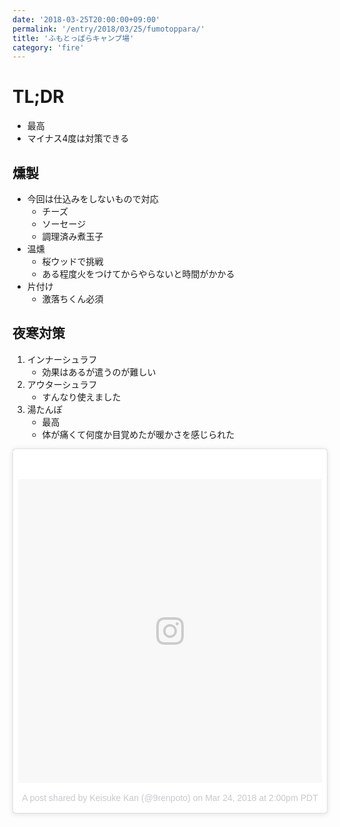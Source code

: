```yaml
---
date: '2018-03-25T20:00:00+09:00'
permalink: '/entry/2018/03/25/fumotoppara/'
title: 'ふもとっぱらキャンプ場'
category: 'fire'
---
```


# TL;DR

- 最高
- マイナス4度は対策できる

## 燻製

- 今回は仕込みをしないもので対応
  - チーズ
  - ソーセージ
  - 調理済み煮玉子
- 温燻
  - 桜ウッドで挑戦
  - ある程度火をつけてからやらないと時間がかかる
- 片付け
  - 激落ちくん必須

## 夜寒対策

1. インナーシュラフ
   - 効果はあるが遣うのが難しい
1. アウターシュラフ
   - すんなり使えました
1. 湯たんぽ
   - 最高
   - 体が痛くて何度か目覚めたが暖かさを感じられた

<blockquote class="instagram-media" data-instgrm-permalink="https://www.instagram.com/p/BguGQrwHXvS/" data-instgrm-version="8" style=" background:#FFF; border:0; border-radius:3px; box-shadow:0 0 1px 0 rgba(0,0,0,0.5),0 1px 10px 0 rgba(0,0,0,0.15); margin: 1px; max-width:658px; padding:0; width:99.375%; width:-webkit-calc(100% - 2px); width:calc(100% - 2px);"><div style="padding:8px;"> <div style=" background:#F8F8F8; line-height:0; margin-top:40px; padding:50.0% 0; text-align:center; width:100%;"> <div style=" background:url(data:image/png;base64,iVBORw0KGgoAAAANSUhEUgAAACwAAAAsCAMAAAApWqozAAAABGdBTUEAALGPC/xhBQAAAAFzUkdCAK7OHOkAAAAMUExURczMzPf399fX1+bm5mzY9AMAAADiSURBVDjLvZXbEsMgCES5/P8/t9FuRVCRmU73JWlzosgSIIZURCjo/ad+EQJJB4Hv8BFt+IDpQoCx1wjOSBFhh2XssxEIYn3ulI/6MNReE07UIWJEv8UEOWDS88LY97kqyTliJKKtuYBbruAyVh5wOHiXmpi5we58Ek028czwyuQdLKPG1Bkb4NnM+VeAnfHqn1k4+GPT6uGQcvu2h2OVuIf/gWUFyy8OWEpdyZSa3aVCqpVoVvzZZ2VTnn2wU8qzVjDDetO90GSy9mVLqtgYSy231MxrY6I2gGqjrTY0L8fxCxfCBbhWrsYYAAAAAElFTkSuQmCC); display:block; height:44px; margin:0 auto -44px; position:relative; top:-22px; width:44px;"></div></div><p style=" color:#c9c8cd; font-family:Arial,sans-serif; font-size:14px; line-height:17px; margin-bottom:0; margin-top:8px; overflow:hidden; padding:8px 0 7px; text-align:center; text-overflow:ellipsis; white-space:nowrap;"><a href="https://www.instagram.com/p/BguGQrwHXvS/" style=" color:#c9c8cd; font-family:Arial,sans-serif; font-size:14px; font-style:normal; font-weight:normal; line-height:17px; text-decoration:none;" target="_blank">A post shared by Keisuke Kan (@9renpoto)</a> on <time style=" font-family:Arial,sans-serif; font-size:14px; line-height:17px;" datetime="2018-03-24T21:00:38+00:00">Mar 24, 2018 at 2:00pm PDT</time></p></div></blockquote>
<script async defer src="//www.instagram.com/embed.js"></script>
